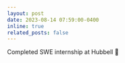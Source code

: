 ```yaml
---
layout: post
date: 2023-08-14 07:59:00-0400
inline: true
related_posts: false
---
```


Completed SWE internship at Hubbell :tada:
